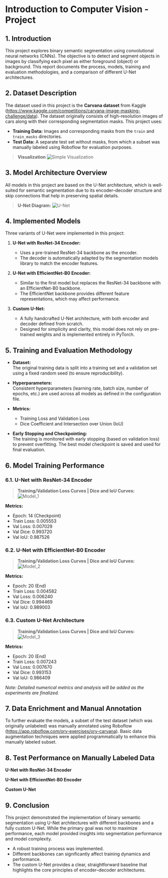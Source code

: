 # Introduction to Computer Vision - Project

## 1. Introduction
This project explores binary semantic segmentation using convolutional neural networks (CNNs). The objective is to detect and segment objects in images by classifying each pixel as either foreground (object) or background. This report documents the process, models, training and evaluation methodologies, and a comparison of different U-Net architectures.

## 2. Dataset Description
The dataset used in this project is the **Carvana dataset** from Kaggle (https://www.kaggle.com/competitions/carvana-image-masking-challenge/data). The dataset originally consists of high-resolution images of cars along with their corresponding segmentation masks. This project uses:
- **Training Data:** Images and corresponding masks from the `train` and `train_masks` directories.
- **Test Data:** A separate test set without masks, from which a subset was manually labeled using Roboflow for evaluation purposes.

> **Visualization**
![Simple Visualization](https://github.com/Ivan-zwx/comp-vis-project/blob/master/other/simple_visualization.png "Simple Visualization")

## 3. Model Architecture Overview
All models in this project are based on the U-Net architecture, which is well-suited for semantic segmentation due to its encoder–decoder structure and skip connections that help in preserving spatial details.

> **U-Net Diagram:**
![U-Net](https://github.com/Ivan-zwx/comp-vis-project/blob/master/other/u-net_diagram.png "U-Net")

## 4. Implemented Models
Three variants of U-Net were implemented in this project:

1. **U-Net with ResNet-34 Encoder:**  
   - Uses a pre-trained ResNet-34 backbone as the encoder.
   - The decoder is automatically adapted by the segmentation models library to match the encoder features.
   
2. **U-Net with EfficientNet-B0 Encoder:**  
   - Similar to the first model but replaces the ResNet-34 backbone with an EfficientNet-B0 backbone.
   - The EfficientNet backbone provides different feature representations, which may affect performance.
   
3. **Custom U-Net:**  
   - A fully handcrafted U-Net architecture, with both encoder and decoder defined from scratch.
   - Designed for simplicity and clarity, this model does not rely on pre-trained weights and is implemented entirely in PyTorch.

## 5. Training and Evaluation Methodology
- **Dataset:**  
  The original training data is split into a training set and a validation set using a fixed random seed (to ensure reproducibility).
  
- **Hyperparameters:**  
  Consistent hyperparameters (learning rate, batch size, number of epochs, etc.) are used across all models as defined in the configuration file.
  
- **Metrics:**  
  - Training Loss and Validation Loss
  - Dice Coefficient and Intersection over Union (IoU)
  
- **Early Stopping and Checkpointing:**  
  The training is monitored with early stopping (based on validation loss) to prevent overfitting. The best model checkpoint is saved and used for final evaluation.

## 6. Model Training Performance

### 6.1. U-Net with ResNet-34 Encoder
> **Training/Validation Loss Curves | Dice and IoU Curves:**  
  ![Model_1](https://github.com/Ivan-zwx/comp-vis-project/blob/master/results/resnet34/resnet34_3_training_plot.png "Model_1")

**Metrics:**  
- Epoch: 14 (Checkpoint)
- Train Loss: 0.005553
- Val Loss: 0.007029
- Val Dice: 0.993720
- Val IoU: 0.987526

### 6.2. U-Net with EfficientNet-B0 Encoder
> **Training/Validation Loss Curves | Dice and IoU Curves:**  
  ![Model_2](https://github.com/Ivan-zwx/comp-vis-project/blob/master/results/efficientnet-b0/efficientnet-b0_1_training_plot.png "Model_2")

**Metrics:**  
- Epoch: 20 (End)
- Train Loss: 0.004582
- Val Loss: 0.006240
- Val Dice: 0.994469
- Val IoU: 0.989003

### 6.3. Custom U-Net Architecture
> **Training/Validation Loss Curves | Dice and IoU Curves:**  
  ![Model_3](https://github.com/Ivan-zwx/comp-vis-project/blob/master/results/custom_unet/custom_unet_2_training_plot.png "Model_3")

**Metrics:**  
- Epoch: 20 (End)
- Train Loss: 0.007243
- Val Loss: 0.007670
- Val Dice: 0.993153
- Val IoU: 0.986409

*Note: Detailed numerical metrics and analysis will be added as the experiments are finalized.*

## 7. Data Enrichment and Manual Annotation
To further evaluate the models, a subset of the test dataset (which was originally unlabeled) was manually annotated using Roboflow (https://app.roboflow.com/orv-exercises/orv-carvana). Basic data augmentation techniques were applied programmatically to enhance this manually labeled subset.

## 8. Test Performance on Manually Labeled Data

**U-Net with ResNet-34 Encoder**

**U-Net with EfficientNet-B0 Encoder**

**Custom U-Net**

## 9. Conclusion
This project demonstrated the implementation of binary semantic segmentation using U-Net architectures with different backbones and a fully custom U-Net. While the primary goal was not to maximize performance, each model provided insights into segmentation performance and model complexity.
- A robust training process was implemented.
- Different backbones can significantly affect training dynamics and performance.
- The custom U-Net provides a clear, straightforward baseline that highlights the core principles of encoder–decoder architectures.
